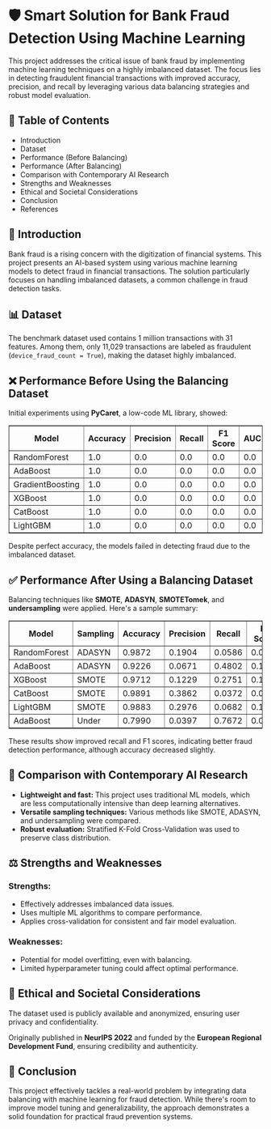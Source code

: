<!DOCTYPE html>

  <h1>🛡️ Smart Solution for Bank Fraud Detection Using Machine Learning</h1>
  <p>This project addresses the critical issue of bank fraud by implementing machine learning techniques on a highly imbalanced dataset. The focus lies in detecting fraudulent financial transactions with improved accuracy, precision, and recall by leveraging various data balancing strategies and robust model evaluation.</p>

  <h2>📌 Table of Contents</h2>
  <ul>
    <li>Introduction</li>
    <li>Dataset</li>
    <li>Performance (Before Balancing)</li>
    <li>Performance (After Balancing)</li>
    <li>Comparison with Contemporary AI Research</li>
    <li>Strengths and Weaknesses</li>
    <li>Ethical and Societal Considerations</li>
    <li>Conclusion</li>
    <li>References</li>
  </ul>

  <h2>📖 Introduction</h2>
  <p>Bank fraud is a rising concern with the digitization of financial systems. This project presents an AI-based system using various machine learning models to detect fraud in financial transactions. The solution particularly focuses on handling imbalanced datasets, a common challenge in fraud detection tasks.</p>

  <h2>📊 Dataset</h2>
  <p>The benchmark dataset used contains 1 million transactions with 31 features. Among them, only 11,029 transactions are labeled as fraudulent (<code>device_fraud_count = True</code>), making the dataset highly imbalanced.</p>

  <h2>❌ Performance Before Using the Balancing Dataset</h2>
  <p>Initial experiments using <strong>PyCaret</strong>, a low-code ML library, showed:</p>
  <table border="1" cellpadding="5">
    <tr>
      <th>Model</th>
      <th>Accuracy</th>
      <th>Precision</th>
      <th>Recall</th>
      <th>F1 Score</th>
      <th>AUC</th>
    </tr>
    <tr><td>RandomForest</td><td>1.0</td><td>0.0</td><td>0.0</td><td>0.0</td><td>0.0</td></tr>
    <tr><td>AdaBoost</td><td>1.0</td><td>0.0</td><td>0.0</td><td>0.0</td><td>0.0</td></tr>
    <tr><td>GradientBoosting</td><td>1.0</td><td>0.0</td><td>0.0</td><td>0.0</td><td>0.0</td></tr>
    <tr><td>XGBoost</td><td>1.0</td><td>0.0</td><td>0.0</td><td>0.0</td><td>0.0</td></tr>
    <tr><td>CatBoost</td><td>1.0</td><td>0.0</td><td>0.0</td><td>0.0</td><td>0.0</td></tr>
    <tr><td>LightGBM</td><td>1.0</td><td>0.0</td><td>0.0</td><td>0.0</td><td>0.0</td></tr>
  </table>
  <p>Despite perfect accuracy, the models failed in detecting fraud due to the imbalanced dataset.</p>

  <h2>✅ Performance After Using a Balancing Dataset</h2>
  <p>Balancing techniques like <strong>SMOTE</strong>, <strong>ADASYN</strong>, <strong>SMOTETomek</strong>, and <strong>undersampling</strong> were applied. Here's a sample summary:</p>
  <table border="1" cellpadding="5">
    <tr>
      <th>Model</th>
      <th>Sampling</th>
      <th>Accuracy</th>
      <th>Precision</th>
      <th>Recall</th>
      <th>F1 Score</th>
      <th>AUC</th>
    </tr>
    <tr><td>RandomForest</td><td>ADASYN</td><td>0.9872</td><td>0.1904</td><td>0.0586</td><td>0.0893</td><td>0.8199</td></tr>
    <tr><td>AdaBoost</td><td>ADASYN</td><td>0.9226</td><td>0.0671</td><td>0.4802</td><td>0.1177</td><td>0.8334</td></tr>
    <tr><td>XGBoost</td><td>SMOTE</td><td>0.9712</td><td>0.1229</td><td>0.2751</td><td>0.1698</td><td>0.8462</td></tr>
    <tr><td>CatBoost</td><td>SMOTE</td><td>0.9891</td><td>0.3862</td><td>0.0372</td><td>0.0678</td><td>0.8511</td></tr>
    <tr><td>LightGBM</td><td>SMOTE</td><td>0.9883</td><td>0.2976</td><td>0.0682</td><td>0.1108</td><td>0.8527</td></tr>
    <tr><td>AdaBoost</td><td>Under</td><td>0.7990</td><td>0.0397</td><td>0.7672</td><td>0.0755</td><td>0.8507</td></tr>
  </table>
  <p>These results show improved recall and F1 scores, indicating better fraud detection performance, although accuracy decreased slightly.</p>

  <h2>🧠 Comparison with Contemporary AI Research</h2>
  <ul>
    <li><strong>Lightweight and fast:</strong> This project uses traditional ML models, which are less computationally intensive than deep learning alternatives.</li>
    <li><strong>Versatile sampling techniques:</strong> Various methods like SMOTE, ADASYN, and undersampling were compared.</li>
    <li><strong>Robust evaluation:</strong> Stratified K-Fold Cross-Validation was used to preserve class distribution.</li>
  </ul>

  <h2>⚖️ Strengths and Weaknesses</h2>
  <h3>Strengths:</h3>
  <ul>
    <li>Effectively addresses imbalanced data issues.</li>
    <li>Uses multiple ML algorithms to compare performance.</li>
    <li>Applies cross-validation for consistent and fair model evaluation.</li>
  </ul>

  <h3>Weaknesses:</h3>
  <ul>
    <li>Potential for model overfitting, even with balancing.</li>
    <li>Limited hyperparameter tuning could affect optimal performance.</li>
  </ul>

  <h2>🔐 Ethical and Societal Considerations</h2>
  <p>The dataset used is publicly available and anonymized, ensuring user privacy and confidentiality.</p>
  <p>Originally published in <strong>NeurIPS 2022</strong> and funded by the <strong>European Regional Development Fund</strong>, ensuring credibility and authenticity.</p>

  <h2>🏁 Conclusion</h2>
  <p>This project effectively tackles a real-world problem by integrating data balancing with machine learning for fraud detection. While there's room to improve model tuning and generalizability, the approach demonstrates a solid foundation for practical fraud prevention systems.</p>
</body>
</html>
